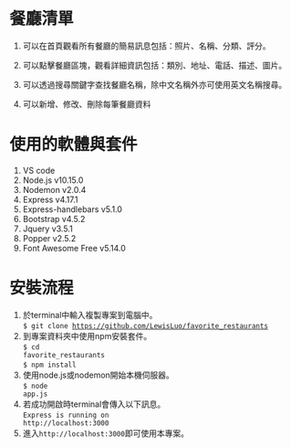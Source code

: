 # 餐廳清單
1. 可以在首頁觀看所有餐廳的簡易訊息包括：照片、名稱、分類、評分。

2. 可以點擊餐廳區塊，觀看詳細資訊包括：類別、地址、電話、描述、圖片。

3. 可以透過搜尋關鍵字查找餐廳名稱，除中文名稱外亦可使用英文名稱搜尋。

4. 可以新增、修改、刪除每筆餐廳資料

# 使用的軟體與套件
1. VS code
2. Node.js v10.15.0
3. Nodemon v2.0.4
4. Express v4.17.1
5. Express-handlebars v5.1.0
6. Bootstrap v4.5.2
7. Jquery v3.5.1
8. Popper v2.5.2
9. Font Awesome Free v5.14.0

# 安裝流程
1. 於terminal中輸入複製專案到電腦中。<br>
<code>$ git clone https://github.com/LewisLuo/favorite_restaurants</code>
2. 到專案資料夾中使用npm安裝套件。<br>
<code>$ cd favorite_restaurants</code><br>
<code>$ npm install</code>
3. 使用node.js或nodemon開始本機伺服器。<br>
<code>$ node app.js</code>
4. 若成功開啟時terminal會傳入以下訊息。<br>
<code>Express is running on http://localhost:3000</code>
5. 進入<code>http://localhost:3000</code>即可使用本專案。


